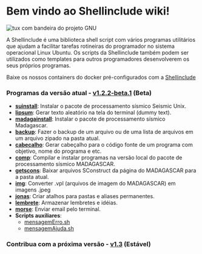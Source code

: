 # Bem vindo ao Shellinclude wiki!

![tux com bandeira do projeto GNU](https://github.com/Dirack/Shellinclude/blob/master/imagens/tux.jpeg)


A Shellinclude é uma biblioteca shell script com vários programas utilitários que ajudam a facilitar tarefas
rotineiras do programador no sistema operacional Linux Ubuntu.
Os scripts da Shellinclude também podem ser utilizados como templates para outros programadores desenvolverem
os seus próprios programas.

Baixe os nossos containers do docker pré-configurados com a [Shellinclude](https://github.com/Dirack/Shellinclude/packages/162773)

### Programas da versão atual - [v1.2.2-beta.1](https://github.com/Dirack/Shellinclude/releases/tag/v1.2.2-beta.1) (Beta)

* **[suinstall](https://github.com/Dirack/Shellinclude/wiki/suinstall)**: Instalar o pacote de processamento sísmico Seismic Unix.
* **[lipsum](https://github.com/Dirack/Shellinclude/wiki/lipsum)**: Gerar texto aleatório na tela do terminal (dummy text).
* **[madagainstall](https://github.com/Dirack/Shellinclude/wiki/madagainstall)**: Instalar o pacote de processamento sísmico Madagascar.
* **[backup](https://github.com/Dirack/Shellinclude/wiki/backup)**: Fazer o backup de um arquivo ou de uma lista de arquivos em um arquivo zipado na pasta atual.
* **[cabecalho](https://github.com/Dirack/Shellinclude/wiki/cabecalho)**: Gerar cabeçalho para o código fonte de um programa com objetivo, nome do programa e etc.
* **[comp](https://github.com/Dirack/Shellinclude/wiki/comp)**: Compilar e instalar programas na versão local do pacote de processamento sísmico MADAGASCAR.
* **[getscons](https://github.com/Dirack/Shellinclude/wiki/getscons)**: Baixar arquivos SConstruct da página do MADAGASCAR para a pasta atual.
* **[img](https://github.com/Dirack/Shellinclude/wiki/img)**: Converter .vpl (arquivos de imagem do MADAGASCAR) em imagens .jpeg
* **[jonas](https://github.com/Dirack/Shellinclude/wiki/jonas)**: Criar atalhos para pastas e aliases permanentes.
* **[lembrete](https://github.com/Dirack/Shellinclude/wiki/lembrete)**: Armazenar lembretes e idéias.
* **[morse](https://github.com/Dirack/Shellinclude/wiki/morse)**: Enviar email pelo terminal.
* **Scripts auxiliares**:
  * [mensagemErro.sh](https://github.com/Dirack/Shellinclude/wiki/mensagemErro.sh)
  * [mensagemAjuda.sh](https://github.com/Dirack/Shellinclude/wiki/mensagemAjuda.sh)

### Contribua com a próxima versão - [v1.3](https://github.com/Dirack/Shellinclude/issues?q=is%3Aopen+is%3Aissue+milestone%3Av1.3) (Estável)
